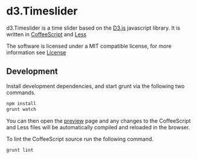 # d3.Timeslider

d3.Timeslider is a time slider based on the [D3.js](http://d3js.org) javascript 
library. It is written in [CoffeeScript](http://coffeescript.org) and 
[Less](http://lesscss.org)

The software is licensed under a MIT compatible license, for more information see
[License](License)

## Development

Install development dependencies, and start grunt via the following two commands.

```sh
npm install
grunt watch
```

You can then open the [preview](preview.html) page and any changes to the 
CoffeeScript and Less files will be automatically compiled and reloaded in the 
browser.

To lint the CoffeeScript source run the following command.

```sh
grunt lint
```
